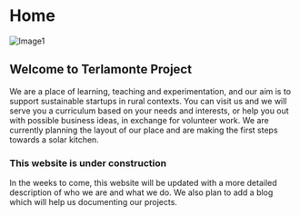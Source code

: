 # Home

![Image1](https://user-images.githubusercontent.com/31141052/59752768-bb723400-927a-11e9-81b5-2bdc4b95a40f.jpg)


## Welcome to Terlamonte Project

We are a place of learning, teaching and experimentation, and our aim is to support sustainable startups in rural contexts. You can visit us and we will serve you a curriculum based on your needs and interests, or help you out with possible business ideas, in exchange for volunteer work. We are currently planning the layout of our place and are making the first steps towards a solar kitchen.

### This website is under construction

In the weeks to come, this website will be updated with a more detailed description of who we are and what we do. We also plan to add a blog which will help us documenting our projects.


